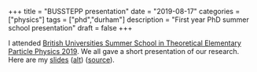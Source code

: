+++
title = "BUSSTEPP presentation"
date = "2019-08-17"
categories = ["physics"]
tags = ["phd","durham"]
description = "First year PhD summer school presentation"
draft = false
+++

I attended [British Universities Summer School in Theoretical Elementary Particle Physics 2019](https://sites.google.com/view/busstepp2019/home).
We all gave a short presentation of our research.
Here are my [slides](https://eidoom.gitlab.io/busstepp-slides/body.pdf) ([alt](https://gitlab.com/eidoom/busstepp-slides/-/raw/master/body.pdf)) ([source](https://gitlab.com/eidoom/busstepp-slides)).

